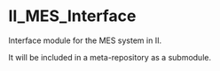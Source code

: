 # II_MES_Interface

Interface module for the MES system in II. 

It will be included in a meta-repository as a submodule.
